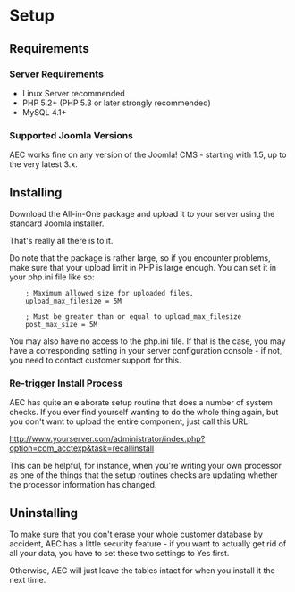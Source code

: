 # Setup

## Requirements

### Server Requirements

  * Linux Server recommended
  * PHP 5.2+ (PHP 5.3 or later strongly recommended)
  * MySQL 4.1+

### Supported Joomla Versions

AEC works fine on any version of the Joomla! CMS - starting with 1.5, up to the very latest 3.x.

## Installing

Download the All-in-One package and upload it to your server using the standard Joomla installer.

That's really all there is to it.

Do note that the package is rather large, so if you encounter problems, make sure that your upload limit in PHP is large enough. You can set it in your php.ini file like so:

```
    ; Maximum allowed size for uploaded files.
    upload_max_filesize = 5M

    ; Must be greater than or equal to upload_max_filesize
    post_max_size = 5M
```

You may also have no access to the php.ini file. If that is the case, you may have a corresponding setting in your server configuration console - if not, you need to contact customer support for this.

### Re-trigger Install Process

AEC has quite an elaborate setup routine that does a number of system checks. If you ever find yourself wanting to do the whole thing again, but you don't want to upload the entire component, just call this URL:

http://www.yourserver.com/administrator/index.php?option=com_acctexp&task=recallinstall

This can be helpful, for instance, when you're writing your own processor as one of the things that the setup routines checks are updating whether the processor information has changed.

## Uninstalling

To make sure that you don't erase your whole customer database by accident, AEC has a little security feature - if you want to actually get rid of all your data, you have to set these two settings to Yes first.

Otherwise, AEC will just leave the tables intact for when you install it the next time.
